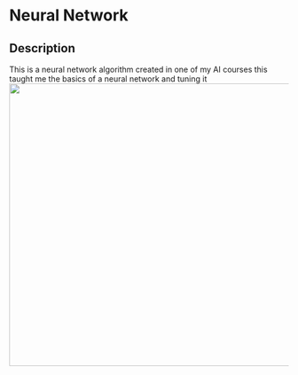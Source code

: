 <body>
<h1>Neural Network</h1>
<h2>Description</h2>
This is a neural network algorithm created in one of my AI courses this taught me the basics of a neural network and tuning it

<img src="https://github.com/Benjamin-Fever/Naive-Bayes-Classifier/assets/43081670/450258f3-2ef4-461d-8b50-b96fddcd230f" width="510px"/>
</body>
